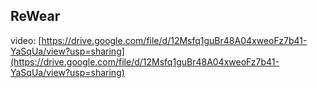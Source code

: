 ## ReWear

video: [https://drive.google.com/file/d/12Msfq1guBr48A04xweoFz7b41-YaSqUa/view?usp=sharing](https://drive.google.com/file/d/12Msfq1guBr48A04xweoFz7b41-YaSqUa/view?usp=sharing)